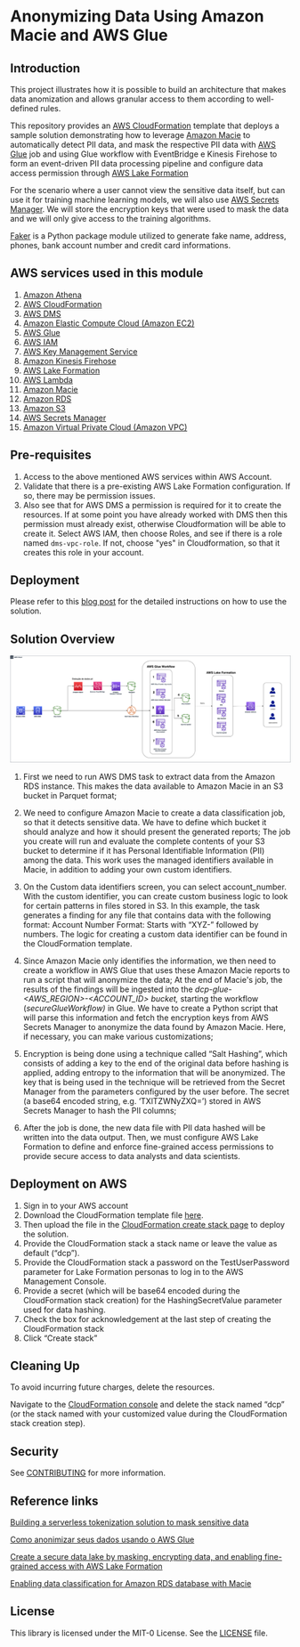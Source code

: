 # Anonymizing Data Using Amazon Macie and AWS Glue

## Introduction

This project illustrates how it is possible to build an architecture that makes data anomization and allows granular access to them according to well-defined rules. 

This repository provides an [AWS CloudFormation](https://aws.amazon.com/cloudformation/) template that deploys a sample solution demonstrating how to leverage [Amazon Macie](https://aws.amazon.com/pt/macie/) to automatically detect PII data, and mask the respective PII data with [AWS Glue](https://docs.aws.amazon.com/glue/l) job and using Glue workflow with EventBridge e Kinesis Firehose to form an event-driven PII data processing pipeline and configure data access permission through [AWS Lake Formation](https://docs.aws.amazon.com/lake-formation/index.html)

For the scenario where a user cannot view the sensitive data itself, but can use it for training machine learning models, we will also use [AWS Secrets Manager](https://aws.amazon.com/secrets-manager). We will store the encryption keys that were used to mask the data and we will only give access to the training algorithms.

[Faker](https://faker.readthedocs.io/en/master/) is a Python package module utilized to generate fake name, address, phones, bank account number and credit card informations.

## AWS services used in this module
 1. [Amazon Athena](https://docs.aws.amazon.com/athena/latest/ug/what-is.html)
 2. [AWS CloudFormation](http://aws.amazon.com/cloudformation)
 3. [AWS DMS](http://aws.amazon.com/dms)
 4. [Amazon Elastic Compute Cloud (Amazon EC2)](http://aws.amazon.com/ec2)
 5. [AWS Glue](https://aws.amazon.com/glue)
 6. [AWS IAM](http://aws.amazon.com/iam)
 7. [AWS Key Management Service](https://docs.aws.amazon.com/kms/latest/developerguide/overview.html)
 8. [Amazon Kinesis Firehose](https://docs.aws.amazon.com/pt_br/firehose/latest/dev/what-is-this-service.html)
 9. [AWS Lake Formation](https://docs.aws.amazon.com/lake-formation/index.html)
 10. [AWS Lambda](https://docs.aws.amazon.com/lambda/latest/dg/welcome.html)
 11. [Amazon Macie](http://aws.amazon.com/macie)
 12. [Amazon RDS](http://aws.amazon.com/rds)
 13. [Amazon S3](http://aws.amazon.com/s3)
 14. [AWS Secrets Manager](https://aws.amazon.com/secrets-manager)
 15. [Amazon Virtual Private Cloud (Amazon VPC)](http://aws.amazon.com/vpc)

 ## Pre-requisites 
 1. Access to the above mentioned AWS services within AWS Account.
 2. Validate that there is a pre-existing AWS Lake Formation configuration. If so, there may be permission issues.
 3. Also see that for AWS DMS a permission is required for it to create the resources. If at some point you have already worked with DMS then this permission must already exist, otherwise Cloudformation will be able to create it. Select AWS IAM, then choose Roles, and see if there is a role named `dms-vpc-role`. If not, choose "yes" in Cloudformation, so that it creates this role in your account.

 ## Deployment
Please refer to this [blog post]() for the detailed instructions on how to use the solution.

## Solution Overview

![alt text](images/ArchitectureDiagram.png "Architecture Diagram")
1.	First we need to run AWS DMS task to extract data from the Amazon RDS instance. This makes the data available to Amazon Macie in an S3 bucket in Parquet format;

2.	We need to configure Amazon Macie to create a data classification job, so that it detects sensitive data. We have to define which bucket it should analyze and how it should present the generated reports; The job you create will run and evaluate the complete contents of your S3 bucket to determine if it has Personal Identifiable Information (PII) among the data. This work uses the managed identifiers available in Macie, in addition to adding your own custom identifiers.

3.  On the Custom data identifiers screen, you can select account_number. With the custom identifier, you can create custom business logic to look for certain patterns in files stored in S3. In this example, the task generates a finding for any file that contains data with the following format: Account Number Format: Starts with “XYZ-” followed by numbers. The logic for creating a custom data identifier can be found in the CloudFormation template.

4. Since Amazon Macie only identifies the information, we then need to create a workflow in AWS Glue that uses these Amazon Macie reports to run a script that will anonymize the data;  At the end of Macie's job, the results of the findings will be ingested into the *dcp-glue-<AWS_REGION>-<ACCOUNT_ID> bucket,* starting the workflow (*secureGlueWorkflow)* in Glue. We have to create a Python script that will parse this information and fetch the encryption keys from AWS Secrets Manager to anonymize the data found by Amazon Macie. Here, if necessary, you can make various customizations;

6. Encryption is being done using a technique called “Salt Hashing”, which consists of adding a key to the end of the original data before hashing is applied, adding entropy to the information that will be anonymized. The key that is being used in the technique will be retrieved from the Secret Manager from the parameters configured by the user before. The secret (a base64 encoded string, e.g. ‘TXlTZWNyZXQ=’) stored in AWS Secrets Manager to hash the PII columns;

7.	After the job is done, the new data file with PII data hashed will be written into the data output. Then, we must configure AWS Lake Formation to define and enforce fine-grained access permissions to provide secure access to data analysts and data scientists.

## Deployment on AWS

1.	Sign in to your AWS account
2.	Download the CloudFormation template file [here](https://gitlab.aws.dev/irisferr/mask-data-blog/-/raw/187abe2d082381c762b6e96e4a6b67057368713d/cloudformation.yml).
3.	Then upload the file in the [CloudFormation create stack page](https://console.aws.amazon.com/cloudformation/home#/stacks/create/template) to deploy the solution.
4.	Provide the CloudFormation stack a stack name or leave the value as default (“dcp”).
5.	Provide the CloudFormation stack a password on the TestUserPassword parameter for Lake Formation personas to log in to the AWS Management Console.
6.	Provide a secret (which will be base64 encoded during the CloudFormation stack creation) for the HashingSecretValue parameter used for data hashing.
7.	Check the box for acknowledgement at the last step of creating the CloudFormation stack
8.	Click “Create stack” 


## Cleaning Up

To avoid incurring future charges, delete the resources.

Navigate to the [CloudFormation console](https://console.aws.amazon.com/cloudformation/) and delete the stack named “dcp” (or the stack named with your customized value during the CloudFormation stack creation step).

## Security

See [CONTRIBUTING](CONTRIBUTING.md#security-issue-notifications) for more information.

## Reference links

[Building a serverless tokenization solution to mask sensitive data](https://aws.amazon.com/blogs/compute/building-a-serverless-tokenization-solution-to-mask-sensitive-data/) 

[Como anonimizar seus dados usando o AWS Glue](https://aws.amazon.com/pt/blogs/aws-brasil/como-anonimizar-seus-dados-usando-o-aws-glue/) 

[Create a secure data lake by masking, encrypting data, and enabling fine-grained access with AWS Lake Formation](https://aws.amazon.com/blogs/big-data/create-a-secure-data-lake-by-masking-encrypting-data-and-enabling-fine-grained-access-with-aws-lake-formation/) 

[Enabling data classification for Amazon RDS database with Macie](https://aws.amazon.com/blogs/security/enabling-data-classification-for-amazon-rds-database-with-amazon-macie/) 



## License

This library is licensed under the MIT-0 License. See the [LICENSE](LICENSE) file.
